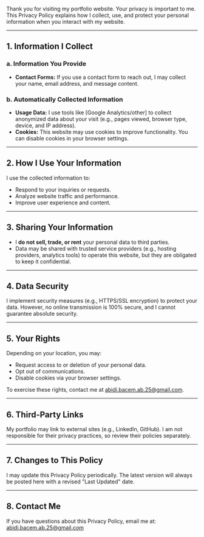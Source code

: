 Thank you for visiting my portfolio website. Your privacy is important to me. This Privacy Policy explains how I collect, use, and protect your personal information when you interact with my website.

---

## 1. Information I Collect

### a. Information You Provide

-   **Contact Forms:** If you use a contact form to reach out, I may collect your name, email address, and message content.

### b. Automatically Collected Information

-   **Usage Data:** I use tools like [Google Analytics/other] to collect anonymized data about your visit (e.g., pages viewed, browser type, device, and IP address).
-   **Cookies:** This website may use cookies to improve functionality. You can disable cookies in your browser settings.

---

## 2. How I Use Your Information

I use the collected information to:

-   Respond to your inquiries or requests.
-   Analyze website traffic and performance.
-   Improve user experience and content.

---

## 3. Sharing Your Information

-   I **do not sell, trade, or rent** your personal data to third parties.
-   Data may be shared with trusted service providers (e.g., hosting providers, analytics tools) to operate this website, but they are obligated to keep it confidential.

---

## 4. Data Security

I implement security measures (e.g., HTTPS/SSL encryption) to protect your data. However, no online transmission is 100% secure, and I cannot guarantee absolute security.

---

## 5. Your Rights

Depending on your location, you may:

-   Request access to or deletion of your personal data.
-   Opt out of communications.
-   Disable cookies via your browser settings.

To exercise these rights, contact me at abidi.bacem.ab.25@gmail.com.

---

## 6. Third-Party Links

My portfolio may link to external sites (e.g., LinkedIn, GitHub). I am not responsible for their privacy practices, so review their policies separately.

---

## 7. Changes to This Policy

I may update this Privacy Policy periodically. The latest version will always be posted here with a revised "Last Updated" date.

---

## 8. Contact Me

If you have questions about this Privacy Policy, email me at:  
abidi.bacem.ab.25@gmail.com
